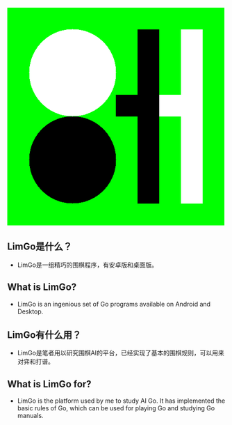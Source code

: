 ![LimGo Logo](limgo.png)
## LimGo是什么？
* LimGo是一组精巧的围棋程序，有安卓版和桌面版。
## What is LimGo?
* LimGo is an ingenious set of Go programs available on Android and Desktop.

## LimGo有什么用？
* LimGo是笔者用以研究围棋AI的平台，已经实现了基本的围棋规则，可以用来对弈和打谱。
## What is LimGo for?
* LimGo is the platform used by me to study AI Go. It has implemented the basic rules of Go, which can be used for playing Go and studying Go manuals.
